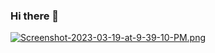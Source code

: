 ### Hi there 👋

[![Screenshot-2023-03-19-at-9-39-10-PM.png](https://i.postimg.cc/hvmb8MCM/Screenshot-2023-03-19-at-9-39-10-PM.png)](https://postimg.cc/ctsn07G8)

